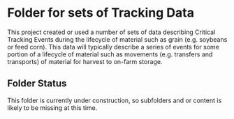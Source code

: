 # Folder for sets of Tracking Data
This project created or used a number of sets of data describing Critical Tracking Events during the lifecycle of material such as grain (e.g. soybeans or feed corn).  This data will typically describe a series of events for some portion of a lifecycle of material such as movements (e.g. transfers and transports) of material for harvest to on-farm storage.

## Folder Status
This folder is currently under construction, so subfolders and or content is likely to be missing at this time.
